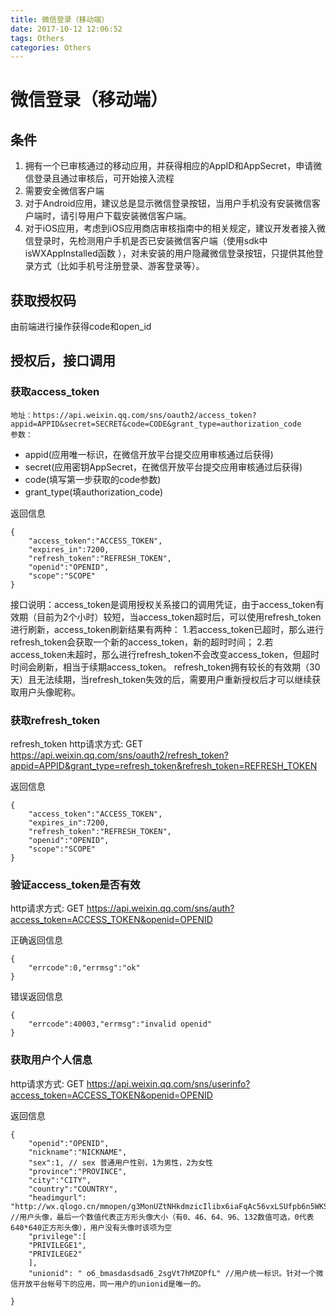 ```yaml
---
title: 微信登录（移动端）
date: 2017-10-12 12:06:52
tags: Others
categories: Others
---
```

# 微信登录（移动端）

## 条件

1. 拥有一个已审核通过的移动应用，并获得相应的AppID和AppSecret，申请微信登录且通过审核后，可开始接入流程
2. 需要安全微信客户端
3. 对于Android应用，建议总是显示微信登录按钮，当用户手机没有安装微信客户端时，请引导用户下载安装微信客户端。
4. 对于iOS应用，考虑到iOS应用商店审核指南中的相关规定，建议开发者接入微信登录时，先检测用户手机是否已安装微信客户端（使用sdk中isWXAppInstalled函数 ），对未安装的用户隐藏微信登录按钮，只提供其他登录方式（比如手机号注册登录、游客登录等）。

## 获取授权码

由前端进行操作获得code和open_id

## 授权后，接口调用

### 获取access_token

    地址：https://api.weixin.qq.com/sns/oauth2/access_token?appid=APPID&secret=SECRET&code=CODE&grant_type=authorization_code
    参数：
+ appid(应用唯一标识，在微信开放平台提交应用审核通过后获得)
+ secret(应用密钥AppSecret，在微信开放平台提交应用审核通过后获得)
+ code(填写第一步获取的code参数)
+ grant_type(填authorization_code)

返回信息

```code
{
    "access_token":"ACCESS_TOKEN",
    "expires_in":7200,
    "refresh_token":"REFRESH_TOKEN",
    "openid":"OPENID",
    "scope":"SCOPE"
}
```

接口说明：access_token是调用授权关系接口的调用凭证，由于access_token有效期（目前为2个小时）较短，当access_token超时后，可以使用refresh_token进行刷新，access_token刷新结果有两种：
1.若access_token已超时，那么进行refresh_token会获取一个新的access_token，新的超时时间；
2.若access_token未超时，那么进行refresh_token不会改变access_token，但超时时间会刷新，相当于续期access_token。
refresh_token拥有较长的有效期（30天）且无法续期，当refresh_token失效的后，需要用户重新授权后才可以继续获取用户头像昵称。

### 获取refresh_token

refresh_token http请求方式: GET
https://api.weixin.qq.com/sns/oauth2/refresh_token?appid=APPID&grant_type=refresh_token&refresh_token=REFRESH_TOKEN

返回信息

```code
{
    "access_token":"ACCESS_TOKEN",
    "expires_in":7200,
    "refresh_token":"REFRESH_TOKEN",
    "openid":"OPENID",
    "scope":"SCOPE"
}
```

### 验证access_token是否有效

http请求方式: GET
https://api.weixin.qq.com/sns/auth?access_token=ACCESS_TOKEN&openid=OPENID

正确返回信息

```code
{
    "errcode":0,"errmsg":"ok"
}
```

错误返回信息

```code
{
    "errcode":40003,"errmsg":"invalid openid"
}
```

### 获取用户个人信息

http请求方式: GET
https://api.weixin.qq.com/sns/userinfo?access_token=ACCESS_TOKEN&openid=OPENID

返回信息

```code
{
    "openid":"OPENID",
    "nickname":"NICKNAME",
    "sex":1, // sex 普通用户性别，1为男性，2为女性
    "province":"PROVINCE",
    "city":"CITY",
    "country":"COUNTRY",
    "headimgurl": "http://wx.qlogo.cn/mmopen/g3MonUZtNHkdmzicIlibx6iaFqAc56vxLSUfpb6n5WKSYVY0ChQKkiaJSgQ1dZuTOgvLLrhJbERQQ4eMsv84eavHiaiceqxibJxCfHe/0", //用户头像，最后一个数值代表正方形头像大小（有0、46、64、96、132数值可选，0代表640*640正方形头像），用户没有头像时该项为空
    "privilege":[
    "PRIVILEGE1",
    "PRIVILEGE2"
    ],
    "unionid": " o6_bmasdasdsad6_2sgVt7hMZOPfL" //用户统一标识。针对一个微信开放平台帐号下的应用，同一用户的unionid是唯一的。

}
```